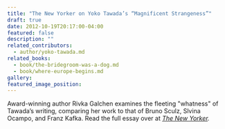 ```yaml
---
title: "The New Yorker on Yoko Tawada’s “Magnificent Strangeness”"
draft: true
date: 2012-10-19T20:17:00-04:00
featured: false
description: ""
related_contributors:
  - author/yoko-tawada.md
related_books:
  - book/the-bridegroom-was-a-dog.md
  - book/where-europe-begins.md
gallery:
featured_image_position: 
---
```


Award-winning author Rivka Galchen examines the fleeting "whatness" of Tawada’s writing, comparing her work to that of Bruno Sculz, Slvina Ocampo, and Franz Kafka. Read the full essay over at _[The New Yorker](http://www.newyorker.com/online/blogs/books/2012/10/yoko-tawadas-magnificent-strangeness.html?mobify=0)._

